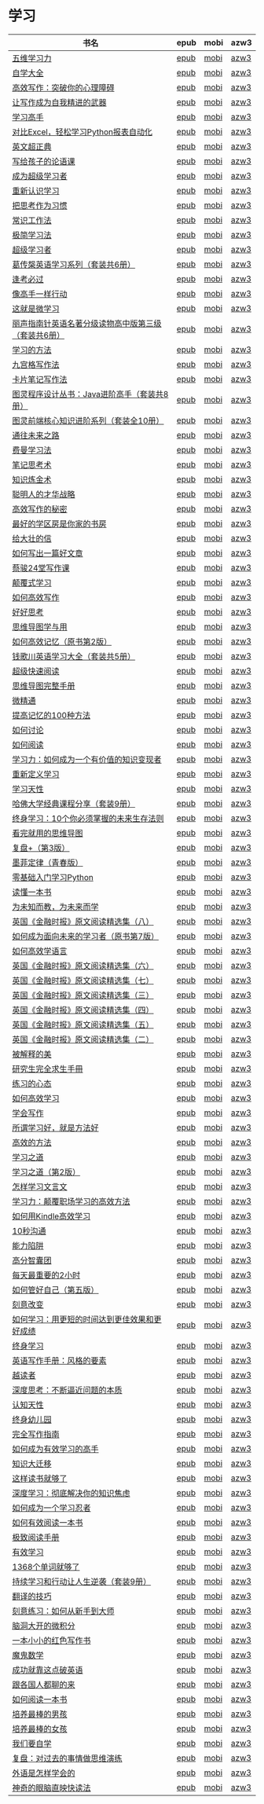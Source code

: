 # 学习

| 书名 | epub | mobi | azw3 |
| --- | --- | --- | --- |
| [五维学习力](http://ct.dalanmei.com/f/31084289-771246417-b9bc0f) | [epub](http://ct.dalanmei.com/f/31084289-771246417-b9bc0f) | [mobi](http://ct.dalanmei.com/f/31084289-771231143-aca9d7) | [azw3](http://ct.dalanmei.com/f/31084289-771236248-791172) |
| [自学大全](http://ct.dalanmei.com/f/31084289-771246844-cf7afd) | [epub](http://ct.dalanmei.com/f/31084289-771246844-cf7afd) | [mobi](http://ct.dalanmei.com/f/31084289-771231609-d23051) | [azw3](http://ct.dalanmei.com/f/31084289-771236539-bda6be) |
| [高效写作：突破你的心理障碍](http://ct.dalanmei.com/f/31084289-771246910-3acba9) | [epub](http://ct.dalanmei.com/f/31084289-771246910-3acba9) | [mobi](http://ct.dalanmei.com/f/31084289-771231719-76c2b4) | [azw3](http://ct.dalanmei.com/f/31084289-771236611-710433) |
| [让写作成为自我精进的武器](http://ct.dalanmei.com/f/31084289-771247192-ba39ba) | [epub](http://ct.dalanmei.com/f/31084289-771247192-ba39ba) | [mobi](http://ct.dalanmei.com/f/31084289-771232126-6fa873) | [azw3](http://ct.dalanmei.com/f/31084289-771240215-ad5f69) |
| [学习高手](http://ct.dalanmei.com/f/31084289-771247287-6a7b5b) | [epub](http://ct.dalanmei.com/f/31084289-771247287-6a7b5b) | [mobi](http://ct.dalanmei.com/f/31084289-771232343-5b2a4f) | [azw3](http://ct.dalanmei.com/f/31084289-771240304-70269d) |
| [对比Excel，轻松学习Python报表自动化](http://ct.dalanmei.com/f/31084289-771240368-4fe251) | [epub](http://ct.dalanmei.com/f/31084289-771240368-4fe251) | [mobi](http://ct.dalanmei.com/f/31084289-771228402-a98e50) | [azw3](http://ct.dalanmei.com/f/31084289-771232420-e90329) |
| [英文超正典](http://ct.dalanmei.com/f/31084289-771240391-91927a) | [epub](http://ct.dalanmei.com/f/31084289-771240391-91927a) | [mobi](http://ct.dalanmei.com/f/31084289-771228431-004437) | [azw3](http://ct.dalanmei.com/f/31084289-771232433-fbdb94) |
| [写给孩子的论语课](http://ct.dalanmei.com/f/31084289-771240624-7dc1f7) | [epub](http://ct.dalanmei.com/f/31084289-771240624-7dc1f7) | [mobi](http://ct.dalanmei.com/f/31084289-771228832-9ae3de) | [azw3](http://ct.dalanmei.com/f/31084289-771232634-5adf67) |
| [成为超级学习者](http://ct.dalanmei.com/f/31084289-771240783-9c629d) | [epub](http://ct.dalanmei.com/f/31084289-771240783-9c629d) | [mobi](http://ct.dalanmei.com/f/31084289-771229130-f2b2f9) | [azw3](http://ct.dalanmei.com/f/31084289-771232807-4fec15) |
| [重新认识学习](http://ct.dalanmei.com/f/31084289-771240884-89b997) | [epub](http://ct.dalanmei.com/f/31084289-771240884-89b997) | [mobi](http://ct.dalanmei.com/f/31084289-771229226-bb2795) | [azw3](http://ct.dalanmei.com/f/31084289-771232897-a52946) |
| [把思考作为习惯](http://ct.dalanmei.com/f/31084289-771240899-cbf4a3) | [epub](http://ct.dalanmei.com/f/31084289-771240899-cbf4a3) | [mobi](http://ct.dalanmei.com/f/31084289-771229251-1318a0) | [azw3](http://ct.dalanmei.com/f/31084289-771232920-b7bd36) |
| [常识工作法](http://ct.dalanmei.com/f/31084289-771241303-b5fdb7) | [epub](http://ct.dalanmei.com/f/31084289-771241303-b5fdb7) | [mobi](http://ct.dalanmei.com/f/31084289-771229821-de5713) | [azw3](http://ct.dalanmei.com/f/31084289-771233387-97574e) |
| [极简学习法](http://ct.dalanmei.com/f/31084289-771241441-6689fa) | [epub](http://ct.dalanmei.com/f/31084289-771241441-6689fa) | [mobi](http://ct.dalanmei.com/f/31084289-771230053-d5c973) | [azw3](http://ct.dalanmei.com/f/31084289-771233644-b955bd) |
| [超级学习者](http://ct.dalanmei.com/f/31084289-771246148-87f756) | [epub](http://ct.dalanmei.com/f/31084289-771246148-87f756) | [mobi](http://ct.dalanmei.com/f/31084289-771230501-c6804c) | [azw3](http://ct.dalanmei.com/f/31084289-771235899-ce239d) |
| [葛传椝英语学习系列（套装共6册）](http://ct.dalanmei.com/f/31084289-580180201-b93916) | [epub](http://ct.dalanmei.com/f/31084289-580180201-b93916) | [mobi](http://ct.dalanmei.com/f/31084289-580179990-d3e35c) | [azw3](http://ct.dalanmei.com/f/31084289-580180104-97f094) |
| [逢考必过](http://ct.dalanmei.com/f/31084289-570287670-b8f249) | [epub](http://ct.dalanmei.com/f/31084289-570287670-b8f249) | [mobi](http://ct.dalanmei.com/f/31084289-570170413-c70447) | [azw3](http://ct.dalanmei.com/f/31084289-570358737-6f3bda) |
| [像高手一样行动](http://ct.dalanmei.com/f/31084289-570313728-e36157) | [epub](http://ct.dalanmei.com/f/31084289-570313728-e36157) | [mobi](http://ct.dalanmei.com/f/31084289-570169900-cc3fa8) | [azw3](http://ct.dalanmei.com/f/31084289-570379146-ae3d6e) |
| [这就是微学习](http://ct.dalanmei.com/f/31084289-570313744-08fa3a) | [epub](http://ct.dalanmei.com/f/31084289-570313744-08fa3a) | [mobi](http://ct.dalanmei.com/f/31084289-570169908-2a11a6) | [azw3](http://ct.dalanmei.com/f/31084289-570379172-6be41d) |
| [丽声指南针英语名著分级读物高中版第三级（套装共6册）](http://ct.dalanmei.com/f/31084289-570329279-19f632) | [epub](http://ct.dalanmei.com/f/31084289-570329279-19f632) | [mobi](http://ct.dalanmei.com/f/31084289-570156398-b260cc) | [azw3](http://ct.dalanmei.com/f/31084289-571397615-ab05e3) |
| [学习的方法](http://ct.dalanmei.com/f/31084289-570334071-e95d94) | [epub](http://ct.dalanmei.com/f/31084289-570334071-e95d94) | [mobi](http://ct.dalanmei.com/f/31084289-570157483-daa2b2) | [azw3](http://ct.dalanmei.com/f/31084289-571399817-2c3ce5) |
| [九宫格写作法](http://ct.dalanmei.com/f/31084289-570353320-4a9732) | [epub](http://ct.dalanmei.com/f/31084289-570353320-4a9732) | [mobi](http://ct.dalanmei.com/f/31084289-570161378-a8fd99) | [azw3](http://ct.dalanmei.com/f/31084289-571401589-9ee5dd) |
| [卡片笔记写作法](http://ct.dalanmei.com/f/31084289-570355410-ea8993) | [epub](http://ct.dalanmei.com/f/31084289-570355410-ea8993) | [mobi](http://ct.dalanmei.com/f/31084289-570142603-1659bf) | [azw3](http://ct.dalanmei.com/f/31084289-571403016-d56236) |
| [图灵程序设计丛书：Java进阶高手（套装共8册）](http://ct.dalanmei.com/f/31084289-570265532-f0b87f) | [epub](http://ct.dalanmei.com/f/31084289-570265532-f0b87f) | [mobi](http://ct.dalanmei.com/f/31084289-570119306-f1fab8) | [azw3](http://ct.dalanmei.com/f/31084289-571406953-01fd39) |
| [图灵前端核心知识进阶系列（套装全10册）](http://ct.dalanmei.com/f/31084289-570268763-649858) | [epub](http://ct.dalanmei.com/f/31084289-570268763-649858) | [mobi](http://ct.dalanmei.com/f/31084289-570127103-2d3f91) | [azw3](http://ct.dalanmei.com/f/31084289-571409253-14e0d6) |
| [通往未来之路](http://ct.dalanmei.com/f/31084289-570269237-aca2da) | [epub](http://ct.dalanmei.com/f/31084289-570269237-aca2da) | [mobi](http://ct.dalanmei.com/f/31084289-570127416-9203f9) | [azw3](http://ct.dalanmei.com/f/31084289-571409440-7972e1) |
| [费曼学习法](http://ct.dalanmei.com/f/31084289-570257455-3f21d9) | [epub](http://ct.dalanmei.com/f/31084289-570257455-3f21d9) | [mobi](http://ct.dalanmei.com/f/31084289-570107916-64a0a7) | [azw3](http://ct.dalanmei.com/f/31084289-571415719-656236) |
| [笔记思考术](http://ct.dalanmei.com/f/31084289-570257511-6b352c) | [epub](http://ct.dalanmei.com/f/31084289-570257511-6b352c) | [mobi](http://ct.dalanmei.com/f/31084289-570107940-a94bee) | [azw3](http://ct.dalanmei.com/f/31084289-571415792-bd312c) |
| [知识炼金术](http://ct.dalanmei.com/f/31084289-570259580-2e1e57) | [epub](http://ct.dalanmei.com/f/31084289-570259580-2e1e57) | [mobi](http://ct.dalanmei.com/f/31084289-570108910-88a916) | [azw3](http://ct.dalanmei.com/f/31084289-571416669-7bb704) |
| [聪明人的才华战略](http://ct.dalanmei.com/f/31084289-572020896-a89cf5) | [epub](http://ct.dalanmei.com/f/31084289-572020896-a89cf5) | [mobi](http://ct.dalanmei.com/f/31084289-571732060-0d7ea5) | [azw3](http://ct.dalanmei.com/f/31084289-572084012-45926f) |
| [高效写作的秘密](http://ct.dalanmei.com/f/31084289-572080665-e60a47) | [epub](http://ct.dalanmei.com/f/31084289-572080665-e60a47) | [mobi](http://ct.dalanmei.com/f/31084289-571729465-2a311e) | [azw3](http://ct.dalanmei.com/f/31084289-572108375-d4074f) |
| [最好的学区房是你家的书房](http://ct.dalanmei.com/f/31084289-572085021-cd29b7) | [epub](http://ct.dalanmei.com/f/31084289-572085021-cd29b7) | [mobi](http://ct.dalanmei.com/f/31084289-571729017-dd2a9a) | [azw3](http://ct.dalanmei.com/f/31084289-572112305-071365) |
| [给大壮的信](http://ct.dalanmei.com/f/31084289-572112086-b32b25) | [epub](http://ct.dalanmei.com/f/31084289-572112086-b32b25) | [mobi](http://ct.dalanmei.com/f/31084289-571725077-bc8a2a) | [azw3](http://ct.dalanmei.com/f/31084289-572115853-5a15ec) |
| [如何写出一篇好文章](http://ct.dalanmei.com/f/31084289-572112368-6182fb) | [epub](http://ct.dalanmei.com/f/31084289-572112368-6182fb) | [mobi](http://ct.dalanmei.com/f/31084289-571723847-3d95dc) | [azw3](http://ct.dalanmei.com/f/31084289-572116251-bf9a9a) |
| [蔡骏24堂写作课](http://ct.dalanmei.com/f/31084289-572112402-260420) | [epub](http://ct.dalanmei.com/f/31084289-572112402-260420) | [mobi](http://ct.dalanmei.com/f/31084289-571723719-91bc0b) | [azw3](http://ct.dalanmei.com/f/31084289-572116301-8a5dbd) |
| [颠覆式学习](http://ct.dalanmei.com/f/31084289-572112449-10df0f) | [epub](http://ct.dalanmei.com/f/31084289-572112449-10df0f) | [mobi](http://ct.dalanmei.com/f/31084289-571723640-f7df7a) | [azw3](http://ct.dalanmei.com/f/31084289-572116423-506c1d) |
| [如何高效写作](http://ct.dalanmei.com/f/31084289-572112550-1daf31) | [epub](http://ct.dalanmei.com/f/31084289-572112550-1daf31) | [mobi](http://ct.dalanmei.com/f/31084289-571723531-cb3778) | [azw3](http://ct.dalanmei.com/f/31084289-572116579-2b9e4a) |
| [好好思考](http://ct.dalanmei.com/f/31084289-572112741-655ef7) | [epub](http://ct.dalanmei.com/f/31084289-572112741-655ef7) | [mobi](http://ct.dalanmei.com/f/31084289-571723054-9751db) | [azw3](http://ct.dalanmei.com/f/31084289-572116997-b6b22d) |
| [思维导图学与用](http://ct.dalanmei.com/f/31084289-572113593-b591c6) | [epub](http://ct.dalanmei.com/f/31084289-572113593-b591c6) | [mobi](http://ct.dalanmei.com/f/31084289-571718402-696163) | [azw3](http://ct.dalanmei.com/f/31084289-572120644-d5f5c0) |
| [如何高效记忆（原书第2版）](http://ct.dalanmei.com/f/31084289-572113752-9096d1) | [epub](http://ct.dalanmei.com/f/31084289-572113752-9096d1) | [mobi](http://ct.dalanmei.com/f/31084289-571717401-d2d7f9) | [azw3](http://ct.dalanmei.com/f/31084289-572120792-7fad82) |
| [钱歌川英语学习大全（套装共5册）](http://ct.dalanmei.com/f/31084289-572114593-c21408) | [epub](http://ct.dalanmei.com/f/31084289-572114593-c21408) | [mobi](http://ct.dalanmei.com/f/31084289-571712574-8fa032) | [azw3](http://ct.dalanmei.com/f/31084289-572132047-4c8bb3) |
| [超级快速阅读](http://ct.dalanmei.com/f/31084289-572114760-c9da55) | [epub](http://ct.dalanmei.com/f/31084289-572114760-c9da55) | [mobi](http://ct.dalanmei.com/f/31084289-571711366-c798ba) | [azw3](http://ct.dalanmei.com/f/31084289-572133769-7102ea) |
| [思维导图完整手册](http://ct.dalanmei.com/f/31084289-572114826-d46dda) | [epub](http://ct.dalanmei.com/f/31084289-572114826-d46dda) | [mobi](http://ct.dalanmei.com/f/31084289-571711203-3cabd5) | [azw3](http://ct.dalanmei.com/f/31084289-572134280-d7590b) |
| [微精通](http://ct.dalanmei.com/f/31084289-572114895-0feb4c) | [epub](http://ct.dalanmei.com/f/31084289-572114895-0feb4c) | [mobi](http://ct.dalanmei.com/f/31084289-571710755-9b842e) | [azw3](http://ct.dalanmei.com/f/31084289-572134754-8d6cab) |
| [提高记忆的100种方法](http://ct.dalanmei.com/f/31084289-572115018-c00f65) | [epub](http://ct.dalanmei.com/f/31084289-572115018-c00f65) | [mobi](http://ct.dalanmei.com/f/31084289-571710051-1ba74c) | [azw3](http://ct.dalanmei.com/f/31084289-572135741-3a0146) |
| [如何讨论](http://ct.dalanmei.com/f/31084289-572115535-110f24) | [epub](http://ct.dalanmei.com/f/31084289-572115535-110f24) | [mobi](http://ct.dalanmei.com/f/31084289-571706624-c54d0e) | [azw3](http://ct.dalanmei.com/f/31084289-572138235-e33f2f) |
| [如何阅读](http://ct.dalanmei.com/f/31084289-572115538-f3a04f) | [epub](http://ct.dalanmei.com/f/31084289-572115538-f3a04f) | [mobi](http://ct.dalanmei.com/f/31084289-571706621-5120a8) | [azw3](http://ct.dalanmei.com/f/31084289-572138251-d55475) |
| [学习力：如何成为一个有价值的知识变现者](http://ct.dalanmei.com/f/31084289-572116213-5e39f6) | [epub](http://ct.dalanmei.com/f/31084289-572116213-5e39f6) | [mobi](http://ct.dalanmei.com/f/31084289-571674830-118b34) | [azw3](http://ct.dalanmei.com/f/31084289-572170693-c2890a) |
| [重新定义学习](http://ct.dalanmei.com/f/31084289-572116439-7b0c28) | [epub](http://ct.dalanmei.com/f/31084289-572116439-7b0c28) | [mobi](http://ct.dalanmei.com/f/31084289-571670013-a8d3e0) | [azw3](http://ct.dalanmei.com/f/31084289-572175880-a145e5) |
| [学习天性](http://ct.dalanmei.com/f/31084289-572116959-48ea60) | [epub](http://ct.dalanmei.com/f/31084289-572116959-48ea60) | [mobi](http://ct.dalanmei.com/f/31084289-571656041-15481b) | [azw3](http://ct.dalanmei.com/f/31084289-572178647-9e1a3a) |
| [哈佛大学经典课程分享（套装9册）](http://ct.dalanmei.com/f/31084289-572117471-cc968a) | [epub](http://ct.dalanmei.com/f/31084289-572117471-cc968a) | [mobi](http://ct.dalanmei.com/f/31084289-571652850-a71680) | [azw3](http://ct.dalanmei.com/f/31084289-572179915-7cca91) |
| [终身学习：10个你必须掌握的未来生存法则](http://ct.dalanmei.com/f/31084289-572117537-654ee0) | [epub](http://ct.dalanmei.com/f/31084289-572117537-654ee0) | [mobi](http://ct.dalanmei.com/f/31084289-571652147-859c79) | [azw3](http://ct.dalanmei.com/f/31084289-572180007-62c977) |
| [看完就用的思维导图](http://ct.dalanmei.com/f/31084289-572119971-f54070) | [epub](http://ct.dalanmei.com/f/31084289-572119971-f54070) | [mobi](http://ct.dalanmei.com/f/31084289-571651988-993153) | [azw3](http://ct.dalanmei.com/f/31084289-572180040-d15f09) |
| [复盘+（第3版）](http://ct.dalanmei.com/f/31084289-572120955-872def) | [epub](http://ct.dalanmei.com/f/31084289-572120955-872def) | [mobi](http://ct.dalanmei.com/f/31084289-571638530-28e5ba) | [azw3](http://ct.dalanmei.com/f/31084289-572182422-f8e217) |
| [墨菲定律（青春版）](http://ct.dalanmei.com/f/31084289-572121674-a161d0) | [epub](http://ct.dalanmei.com/f/31084289-572121674-a161d0) | [mobi](http://ct.dalanmei.com/f/31084289-571637987-91c3d9) | [azw3](http://ct.dalanmei.com/f/31084289-572183161-284743) |
| [零基础入门学习Python](http://ct.dalanmei.com/f/31084289-572126829-49803a) | [epub](http://ct.dalanmei.com/f/31084289-572126829-49803a) | [mobi](http://ct.dalanmei.com/f/31084289-571631860-7c00e1) | [azw3](http://ct.dalanmei.com/f/31084289-572186954-348e7f) |
| [读懂一本书](http://ct.dalanmei.com/f/31084289-571807948-f81bcc) | [epub](http://ct.dalanmei.com/f/31084289-571807948-f81bcc) | [mobi](http://ct.dalanmei.com/f/31084289-571540286-228e8f) | [azw3](http://ct.dalanmei.com/f/31084289-572196181-8b27ca) |
| [为未知而教，为未来而学](http://ct.dalanmei.com/f/31084289-571811454-291957) | [epub](http://ct.dalanmei.com/f/31084289-571811454-291957) | [mobi](http://ct.dalanmei.com/f/31084289-571542098-3aa8a6) | [azw3](http://ct.dalanmei.com/f/31084289-572196406-4bf3c3) |
| [英国《金融时报》原文阅读精选集（八）](http://ct.dalanmei.com/f/31084289-571814900-5960b2) | [epub](http://ct.dalanmei.com/f/31084289-571814900-5960b2) | [mobi](http://ct.dalanmei.com/f/31084289-571544524-3139a1) | [azw3](http://ct.dalanmei.com/f/31084289-572197524-4bd4de) |
| [如何成为面向未来的学习者（原书第7版）](http://ct.dalanmei.com/f/31084289-571815070-78d302) | [epub](http://ct.dalanmei.com/f/31084289-571815070-78d302) | [mobi](http://ct.dalanmei.com/f/31084289-571544844-582341) | [azw3](http://ct.dalanmei.com/f/31084289-572197720-3714bd) |
| [如何高效学语言](http://ct.dalanmei.com/f/31084289-571815081-9f3365) | [epub](http://ct.dalanmei.com/f/31084289-571815081-9f3365) | [mobi](http://ct.dalanmei.com/f/31084289-571544864-0b5b6a) | [azw3](http://ct.dalanmei.com/f/31084289-572197722-7211f4) |
| [英国《金融时报》原文阅读精选集（六）](http://ct.dalanmei.com/f/31084289-571815544-238894) | [epub](http://ct.dalanmei.com/f/31084289-571815544-238894) | [mobi](http://ct.dalanmei.com/f/31084289-571545944-64ec72) | [azw3](http://ct.dalanmei.com/f/31084289-572197832-84853b) |
| [英国《金融时报》原文阅读精选集（七）](http://ct.dalanmei.com/f/31084289-571815947-30195a) | [epub](http://ct.dalanmei.com/f/31084289-571815947-30195a) | [mobi](http://ct.dalanmei.com/f/31084289-571546897-0185a9) | [azw3](http://ct.dalanmei.com/f/31084289-572197949-5d4560) |
| [英国《金融时报》原文阅读精选集（三）](http://ct.dalanmei.com/f/31084289-571816169-11d6a7) | [epub](http://ct.dalanmei.com/f/31084289-571816169-11d6a7) | [mobi](http://ct.dalanmei.com/f/31084289-571547419-70123d) | [azw3](http://ct.dalanmei.com/f/31084289-572198134-abc219) |
| [英国《金融时报》原文阅读精选集（四）](http://ct.dalanmei.com/f/31084289-571818369-4320de) | [epub](http://ct.dalanmei.com/f/31084289-571818369-4320de) | [mobi](http://ct.dalanmei.com/f/31084289-571548064-c17654) | [azw3](http://ct.dalanmei.com/f/31084289-572198702-48b2c9) |
| [英国《金融时报》原文阅读精选集（五）](http://ct.dalanmei.com/f/31084289-571818654-39c1bc) | [epub](http://ct.dalanmei.com/f/31084289-571818654-39c1bc) | [mobi](http://ct.dalanmei.com/f/31084289-571548250-88fc7d) | [azw3](http://ct.dalanmei.com/f/31084289-572198837-5226f6) |
| [英国《金融时报》原文阅读精选集（二）](http://ct.dalanmei.com/f/31084289-571819959-2efe29) | [epub](http://ct.dalanmei.com/f/31084289-571819959-2efe29) | [mobi](http://ct.dalanmei.com/f/31084289-571548594-2efd39) | [azw3](http://ct.dalanmei.com/f/31084289-572199283-fbd9fd) |
| [被解释的美](http://ct.dalanmei.com/f/31084289-571825854-6d020b) | [epub](http://ct.dalanmei.com/f/31084289-571825854-6d020b) | [mobi](http://ct.dalanmei.com/f/31084289-571549175-bc269d) | [azw3](http://ct.dalanmei.com/f/31084289-572199730-932001) |
| [研究生完全求生手冊](http://ct.dalanmei.com/f/31084289-571862194-a2fca1) | [epub](http://ct.dalanmei.com/f/31084289-571862194-a2fca1) | [mobi](http://ct.dalanmei.com/f/31084289-571551130-ced931) | [azw3](http://ct.dalanmei.com/f/31084289-572202127-51c256) |
| [练习的心态](http://ct.dalanmei.com/f/31084289-571884092-310a00) | [epub](http://ct.dalanmei.com/f/31084289-571884092-310a00) | [mobi](http://ct.dalanmei.com/f/31084289-571553320-8dcf80) | [azw3](http://ct.dalanmei.com/f/31084289-572202730-249d0b) |
| [如何高效学习](http://ct.dalanmei.com/f/31084289-571899353-e288b8) | [epub](http://ct.dalanmei.com/f/31084289-571899353-e288b8) | [mobi](http://ct.dalanmei.com/f/31084289-571555269-346092) | [azw3](http://ct.dalanmei.com/f/31084289-572202902-2ef7e8) |
| [学会写作](http://ct.dalanmei.com/f/31084289-571905951-161662) | [epub](http://ct.dalanmei.com/f/31084289-571905951-161662) | [mobi](http://ct.dalanmei.com/f/31084289-571555473-b634c5) | [azw3](http://ct.dalanmei.com/f/31084289-572202969-0586db) |
| [所谓学习好，就是方法好](http://ct.dalanmei.com/f/31084289-571913213-d5fa6d) | [epub](http://ct.dalanmei.com/f/31084289-571913213-d5fa6d) | [mobi](http://ct.dalanmei.com/f/31084289-571556321-cf7896) | [azw3](http://ct.dalanmei.com/f/31084289-572203515-c5be00) |
| [高效的方法](http://ct.dalanmei.com/f/31084289-571916563-f0900d) | [epub](http://ct.dalanmei.com/f/31084289-571916563-f0900d) | [mobi](http://ct.dalanmei.com/f/31084289-571558220-550961) | [azw3](http://ct.dalanmei.com/f/31084289-572203894-b6896e) |
| [学习之道](http://ct.dalanmei.com/f/31084289-571736157-c7cbff) | [epub](http://ct.dalanmei.com/f/31084289-571736157-c7cbff) | [mobi](http://ct.dalanmei.com/f/31084289-571607737-5c7de9) | [azw3](http://ct.dalanmei.com/f/31084289-571914297-995419) |
| [学习之道（第2版）](http://ct.dalanmei.com/f/31084289-571736185-504e4d) | [epub](http://ct.dalanmei.com/f/31084289-571736185-504e4d) | [mobi](http://ct.dalanmei.com/f/31084289-571607621-ebc189) | [azw3](http://ct.dalanmei.com/f/31084289-571914318-8f9884) |
| [怎样学习文言文](http://ct.dalanmei.com/f/31084289-571736545-053b41) | [epub](http://ct.dalanmei.com/f/31084289-571736545-053b41) | [mobi](http://ct.dalanmei.com/f/31084289-571606145-a8b7e1) | [azw3](http://ct.dalanmei.com/f/31084289-571914884-9a6ddf) |
| [学习力：颠覆职场学习的高效方法](http://ct.dalanmei.com/f/31084289-571737332-25de34) | [epub](http://ct.dalanmei.com/f/31084289-571737332-25de34) | [mobi](http://ct.dalanmei.com/f/31084289-571604019-fa481d) | [azw3](http://ct.dalanmei.com/f/31084289-571916458-500e9f) |
| [如何用Kindle高效学习](http://ct.dalanmei.com/f/31084289-571737766-923398) | [epub](http://ct.dalanmei.com/f/31084289-571737766-923398) | [mobi](http://ct.dalanmei.com/f/31084289-571603314-c73e7a) | [azw3](http://ct.dalanmei.com/f/31084289-571917030-09a06f) |
| [10秒沟通](http://ct.dalanmei.com/f/31084289-571737850-9af0dd) | [epub](http://ct.dalanmei.com/f/31084289-571737850-9af0dd) | [mobi](http://ct.dalanmei.com/f/31084289-571602753-4d0fbe) | [azw3](http://ct.dalanmei.com/f/31084289-571917127-219b6b) |
| [能力陷阱](http://ct.dalanmei.com/f/31084289-571775150-b640f4) | [epub](http://ct.dalanmei.com/f/31084289-571775150-b640f4) | [mobi](http://ct.dalanmei.com/f/31084289-571500422-1bc696) | [azw3](http://ct.dalanmei.com/f/31084289-571919999-56f271) |
| [高分智囊团](http://ct.dalanmei.com/f/31084289-571775349-aec858) | [epub](http://ct.dalanmei.com/f/31084289-571775349-aec858) | [mobi](http://ct.dalanmei.com/f/31084289-571501221-2f2e21) | [azw3](http://ct.dalanmei.com/f/31084289-571920296-203654) |
| [每天最重要的2小时](http://ct.dalanmei.com/f/31084289-571778126-c687c7) | [epub](http://ct.dalanmei.com/f/31084289-571778126-c687c7) | [mobi](http://ct.dalanmei.com/f/31084289-571517433-61a470) | [azw3](http://ct.dalanmei.com/f/31084289-571923325-a72754) |
| [如何管好自己（第五版）](http://ct.dalanmei.com/f/31084289-572125803-9761a6) | [epub](http://ct.dalanmei.com/f/31084289-572125803-9761a6) | [mobi](http://ct.dalanmei.com/f/31084289-571594433-f64dbe) | [azw3](http://ct.dalanmei.com/f/31084289-571983474-7f03a3) |
| [刻意改变](http://ct.dalanmei.com/f/31084289-572128260-1d1cbf) | [epub](http://ct.dalanmei.com/f/31084289-572128260-1d1cbf) | [mobi](http://ct.dalanmei.com/f/31084289-571594026-dd11cc) | [azw3](http://ct.dalanmei.com/f/31084289-571985714-1a675f) |
| [如何学习：用更短的时间达到更佳效果和更好成绩](http://ct.dalanmei.com/f/31084289-571798125-e92bcb) | [epub](http://ct.dalanmei.com/f/31084289-571798125-e92bcb) | [mobi](http://ct.dalanmei.com/f/31084289-571531490-77be97) | [azw3](http://ct.dalanmei.com/f/31084289-571988445-c3915f) |
| [终身学习](http://ct.dalanmei.com/f/31084289-571812676-9b86c1) | [epub](http://ct.dalanmei.com/f/31084289-571812676-9b86c1) | [mobi](http://ct.dalanmei.com/f/31084289-571542710-22b124) | [azw3](http://ct.dalanmei.com/f/31084289-572014196-1e974d) |
| [英语写作手册：风格的要素](http://ct.dalanmei.com/f/31084289-571818359-eb4f43) | [epub](http://ct.dalanmei.com/f/31084289-571818359-eb4f43) | [mobi](http://ct.dalanmei.com/f/31084289-571548060-49674c) | [azw3](http://ct.dalanmei.com/f/31084289-572054257-688747) |
| [越读者](http://ct.dalanmei.com/f/31084289-571832827-0124b3) | [epub](http://ct.dalanmei.com/f/31084289-571832827-0124b3) | [mobi](http://ct.dalanmei.com/f/31084289-571549591-5dd884) | [azw3](http://ct.dalanmei.com/f/31084289-572065506-f29b0e) |
| [深度思考：不断逼近问题的本质](http://ct.dalanmei.com/f/31084289-571836950-3219fa) | [epub](http://ct.dalanmei.com/f/31084289-571836950-3219fa) | [mobi](http://ct.dalanmei.com/f/31084289-571549782-387904) | [azw3](http://ct.dalanmei.com/f/31084289-572065786-b0104e) |
| [认知天性](http://ct.dalanmei.com/f/31084289-571838497-7a3234) | [epub](http://ct.dalanmei.com/f/31084289-571838497-7a3234) | [mobi](http://ct.dalanmei.com/f/31084289-571549959-9e93b7) | [azw3](http://ct.dalanmei.com/f/31084289-572066002-20266f) |
| [终身幼儿园](http://ct.dalanmei.com/f/31084289-571838551-459db7) | [epub](http://ct.dalanmei.com/f/31084289-571838551-459db7) | [mobi](http://ct.dalanmei.com/f/31084289-571549977-2eeaf1) | [azw3](http://ct.dalanmei.com/f/31084289-572066022-45a6e9) |
| [完全写作指南](http://ct.dalanmei.com/f/31084289-571851178-6379c3) | [epub](http://ct.dalanmei.com/f/31084289-571851178-6379c3) | [mobi](http://ct.dalanmei.com/f/31084289-571550781-80b425) | [azw3](http://ct.dalanmei.com/f/31084289-572067234-13de41) |
| [如何成为有效学习的高手](http://ct.dalanmei.com/f/31084289-571884251-f5268b) | [epub](http://ct.dalanmei.com/f/31084289-571884251-f5268b) | [mobi](http://ct.dalanmei.com/f/31084289-571553369-9a7f74) | [azw3](http://ct.dalanmei.com/f/31084289-572069761-2bcbea) |
| [知识大迁移](http://ct.dalanmei.com/f/31084289-571990506-02b425) | [epub](http://ct.dalanmei.com/f/31084289-571990506-02b425) | [mobi](http://ct.dalanmei.com/f/31084289-571562033-d3c3a4) | [azw3](http://ct.dalanmei.com/f/31084289-571840754-177561) |
| [这样读书就够了](http://ct.dalanmei.com/f/31084289-572009256-ada769) | [epub](http://ct.dalanmei.com/f/31084289-572009256-ada769) | [mobi](http://ct.dalanmei.com/f/31084289-571562460-2b0249) | [azw3](http://ct.dalanmei.com/f/31084289-571841104-e1d973) |
| [深度学习：彻底解决你的知识焦虑](http://ct.dalanmei.com/f/31084289-571732470-5c91d8) | [epub](http://ct.dalanmei.com/f/31084289-571732470-5c91d8) | [mobi](http://ct.dalanmei.com/f/31084289-571586924-9aa74d) | [azw3](http://ct.dalanmei.com/f/31084289-571843984-2be825) |
| [如何成为一个学习忍者](http://ct.dalanmei.com/f/31084289-571735497-fba17f) | [epub](http://ct.dalanmei.com/f/31084289-571735497-fba17f) | [mobi](http://ct.dalanmei.com/f/31084289-571584446-abcb2b) | [azw3](http://ct.dalanmei.com/f/31084289-571853374-640374) |
| [如何有效阅读一本书](http://ct.dalanmei.com/f/31084289-571736009-a2a5f6) | [epub](http://ct.dalanmei.com/f/31084289-571736009-a2a5f6) | [mobi](http://ct.dalanmei.com/f/31084289-571583609-9fa710) | [azw3](http://ct.dalanmei.com/f/31084289-571854611-55c84e) |
| [极致阅读手册](http://ct.dalanmei.com/f/31084289-571736295-50061a) | [epub](http://ct.dalanmei.com/f/31084289-571736295-50061a) | [mobi](http://ct.dalanmei.com/f/31084289-571582892-c554e1) | [azw3](http://ct.dalanmei.com/f/31084289-571856379-d37a03) |
| [有效学习](http://ct.dalanmei.com/f/31084289-571736485-158f02) | [epub](http://ct.dalanmei.com/f/31084289-571736485-158f02) | [mobi](http://ct.dalanmei.com/f/31084289-571582467-573135) | [azw3](http://ct.dalanmei.com/f/31084289-571856767-7e368c) |
| [1368个单词就够了](http://ct.dalanmei.com/f/31084289-571737300-52ebe2) | [epub](http://ct.dalanmei.com/f/31084289-571737300-52ebe2) | [mobi](http://ct.dalanmei.com/f/31084289-571590361-3cbcf8) | [azw3](http://ct.dalanmei.com/f/31084289-571863460-1cb04b) |
| [持续学习和行动让人生逆袭（套装9册）](http://ct.dalanmei.com/f/31084289-571773559-1271dc) | [epub](http://ct.dalanmei.com/f/31084289-571773559-1271dc) | [mobi](http://ct.dalanmei.com/f/31084289-571495422-ceb922) | [azw3](http://ct.dalanmei.com/f/31084289-571869878-052502) |
| [翻译的技巧](http://ct.dalanmei.com/f/31084289-571774440-e3d04a) | [epub](http://ct.dalanmei.com/f/31084289-571774440-e3d04a) | [mobi](http://ct.dalanmei.com/f/31084289-571496546-6ba491) | [azw3](http://ct.dalanmei.com/f/31084289-571871040-9baca8) |
| [刻意练习：如何从新手到大师](http://ct.dalanmei.com/f/31084289-571777565-51c672) | [epub](http://ct.dalanmei.com/f/31084289-571777565-51c672) | [mobi](http://ct.dalanmei.com/f/31084289-571517039-54139b) | [azw3](http://ct.dalanmei.com/f/31084289-571876660-d82af4) |
| [脑洞大开的微积分](http://ct.dalanmei.com/f/31084289-571778121-e5cda9) | [epub](http://ct.dalanmei.com/f/31084289-571778121-e5cda9) | [mobi](http://ct.dalanmei.com/f/31084289-571517430-492dc1) | [azw3](http://ct.dalanmei.com/f/31084289-571876999-1eabe6) |
| [一本小小的红色写作书](None) | [epub](None) | [mobi](None) | [azw3](None) |
| [魔鬼数学](http://ct.dalanmei.com/f/31084289-571779595-a06928) | [epub](http://ct.dalanmei.com/f/31084289-571779595-a06928) | [mobi](http://ct.dalanmei.com/f/31084289-571523384-86c3f2) | [azw3](http://ct.dalanmei.com/f/31084289-571879433-6baf46) |
| [成功就靠这点破英语](http://ct.dalanmei.com/f/31084289-571780530-04a9fc) | [epub](http://ct.dalanmei.com/f/31084289-571780530-04a9fc) | [mobi](http://ct.dalanmei.com/f/31084289-571525640-6ff230) | [azw3](http://ct.dalanmei.com/f/31084289-571880356-872182) |
| [跟各国人都聊的来](http://ct.dalanmei.com/f/31084289-571783315-c885cf) | [epub](http://ct.dalanmei.com/f/31084289-571783315-c885cf) | [mobi](http://ct.dalanmei.com/f/31084289-571425655-cffd2f) | [azw3](http://ct.dalanmei.com/f/31084289-571884343-04280b) |
| [如何阅读一本书](http://ct.dalanmei.com/f/31084289-595860249-aecfaa) | [epub](http://ct.dalanmei.com/f/31084289-595860249-aecfaa) | [mobi](http://ct.dalanmei.com/f/31084289-595858854-ad4aab) | [azw3](http://ct.dalanmei.com/f/31084289-595860184-9fd02a) |
| [培养最棒的男孩](http://ct.dalanmei.com/f/31084289-582969240-f62899) | [epub](http://ct.dalanmei.com/f/31084289-582969240-f62899) | [mobi](http://ct.dalanmei.com/f/31084289-582938651-e0637f) | [azw3](http://ct.dalanmei.com/f/31084289-582968419-0649fa) |
| [培养最棒的女孩](http://ct.dalanmei.com/f/31084289-582968850-9ea89e) | [epub](http://ct.dalanmei.com/f/31084289-582968850-9ea89e) | [mobi](http://ct.dalanmei.com/f/31084289-582937746-23d8d4) | [azw3](http://ct.dalanmei.com/f/31084289-582968420-9fa18d) |
| [我们要自学](http://ct.dalanmei.com/f/31084289-571786647-d76f9e) | [epub](http://ct.dalanmei.com/f/31084289-571786647-d76f9e) | [mobi](http://ct.dalanmei.com/f/31084289-571452821-4370ea) | [azw3](http://ct.dalanmei.com/f/31084289-571885876-4f71f1) |
| [复盘：对过去的事情做思维演练](http://ct.dalanmei.com/f/31084289-571787336-c731bb) | [epub](http://ct.dalanmei.com/f/31084289-571787336-c731bb) | [mobi](http://ct.dalanmei.com/f/31084289-571453772-6e4c93) | [azw3](http://ct.dalanmei.com/f/31084289-571887276-5d7545) |
| [外语是怎样学会的](http://ct.dalanmei.com/f/31084289-571787406-1c5be1) | [epub](http://ct.dalanmei.com/f/31084289-571787406-1c5be1) | [mobi](http://ct.dalanmei.com/f/31084289-571453838-0355e0) | [azw3](http://ct.dalanmei.com/f/31084289-571887385-54b505) |
| [神奇的眼脑直映快读法](http://ct.dalanmei.com/f/31084289-571791793-b3e24a) | [epub](http://ct.dalanmei.com/f/31084289-571791793-b3e24a) | [mobi](http://ct.dalanmei.com/f/31084289-571458609-f55991) | [azw3](http://ct.dalanmei.com/f/31084289-571901564-6be06c) |
